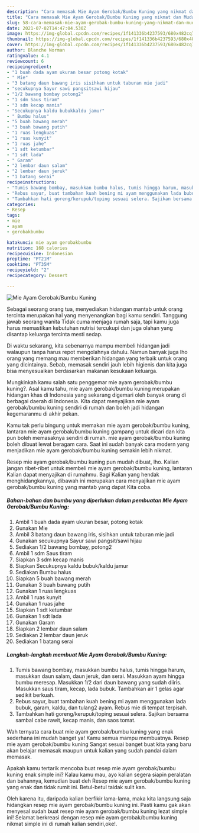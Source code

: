 ```yaml
---
description: "Cara memasak Mie Ayam Gerobak/Bumbu Kuning yang nikmat dan Mudah Dibuat"
title: "Cara memasak Mie Ayam Gerobak/Bumbu Kuning yang nikmat dan Mudah Dibuat"
slug: 58-cara-memasak-mie-ayam-gerobak-bumbu-kuning-yang-nikmat-dan-mudah-dibuat
date: 2021-07-02T14:47:04.530Z
image: https://img-global.cpcdn.com/recipes/1f141336b4237593/680x482cq70/mie-ayam-gerobakbumbu-kuning-foto-resep-utama.jpg
thumbnail: https://img-global.cpcdn.com/recipes/1f141336b4237593/680x482cq70/mie-ayam-gerobakbumbu-kuning-foto-resep-utama.jpg
cover: https://img-global.cpcdn.com/recipes/1f141336b4237593/680x482cq70/mie-ayam-gerobakbumbu-kuning-foto-resep-utama.jpg
author: Blanche Norman
ratingvalue: 4.1
reviewcount: 6
recipeingredient:
- "1 buah dada ayam ukuran besar potong kotak"
- " Mie"
- "3 batang daun bawang iris sisihkan untuk taburan mie jadi"
- "secukupnya Sayur sawi pangsitsawi hijau"
- "1/2 bawang bombay potong2"
- "1 sdm Saus tiram"
- "3 sdm kecap manis"
- "Secukupnya kaldu bubukkaldu jamur"
- " Bumbu halus"
- "5 buah bawang merah"
- "3 buah bawang putih"
- "1 ruas lengkuas"
- "1 ruas kunyit"
- "1 ruas jahe"
- "1 sdt ketumbar"
- "1 sdt lada"
- " Garam"
- "2 lembar daun salam"
- "2 lembar daun jeruk"
- "1 batang serai"
recipeinstructions:
- "Tumis bawang bombay, masukkan bumbu halus, tumis hingga harum, masukkan daun salam, daun jeruk, dan serai. Masukkan ayam hingga bumbu meresap. Masukkan 1/2 dari daun bawang yang sudah diiris. Masukkan saus tiram, kecap, lada bubuk. Tambahkan air 1 gelas agar sedikit berkuah."
- "Rebus sayur, buat tambahan kuah bening mi ayam menggunakan lada bubuk, garam, kaldu, dan tulang2 ayam. Rebus mie di tempat terpisah."
- "Tambahkan hati goreng/kerupuk/toping sesuai selera. Sajikan bersama sambal cabe rawit, kecap manis, dan saos tomat."
categories:
- Resep
tags:
- mie
- ayam
- gerobakbumbu

katakunci: mie ayam gerobakbumbu 
nutrition: 168 calories
recipecuisine: Indonesian
preptime: "PT21M"
cooktime: "PT35M"
recipeyield: "2"
recipecategory: Dessert

---
```



![Mie Ayam Gerobak/Bumbu Kuning](https://img-global.cpcdn.com/recipes/1f141336b4237593/680x482cq70/mie-ayam-gerobakbumbu-kuning-foto-resep-utama.jpg)

Sebagai seorang orang tua, menyediakan hidangan mantab untuk orang tercinta merupakan hal yang menyenangkan bagi kamu sendiri. Tanggung jawab seorang  wanita Tidak cuma menjaga rumah saja, tapi kamu juga harus memastikan kebutuhan nutrisi tercukupi dan juga olahan yang disantap keluarga tercinta mesti sedap.

Di waktu  sekarang, kita sebenarnya mampu membeli hidangan jadi walaupun tanpa harus repot mengolahnya dahulu. Namun banyak juga lho orang yang memang mau memberikan hidangan yang terbaik untuk orang yang dicintainya. Sebab, memasak sendiri jauh lebih higienis dan kita juga bisa menyesuaikan berdasarkan makanan kesukaan keluarga. 



Mungkinkah kamu salah satu penggemar mie ayam gerobak/bumbu kuning?. Asal kamu tahu, mie ayam gerobak/bumbu kuning merupakan hidangan khas di Indonesia yang sekarang digemari oleh banyak orang di berbagai daerah di Indonesia. Kita dapat menyajikan mie ayam gerobak/bumbu kuning sendiri di rumah dan boleh jadi hidangan kegemaranmu di akhir pekan.

Kamu tak perlu bingung untuk memakan mie ayam gerobak/bumbu kuning, lantaran mie ayam gerobak/bumbu kuning gampang untuk dicari dan kita pun boleh memasaknya sendiri di rumah. mie ayam gerobak/bumbu kuning boleh dibuat lewat beragam cara. Saat ini sudah banyak cara modern yang menjadikan mie ayam gerobak/bumbu kuning semakin lebih nikmat.

Resep mie ayam gerobak/bumbu kuning pun mudah dibuat, lho. Kalian jangan ribet-ribet untuk membeli mie ayam gerobak/bumbu kuning, lantaran Kalian dapat menyajikan di rumahmu. Bagi Kalian yang hendak menghidangkannya, dibawah ini merupakan cara menyajikan mie ayam gerobak/bumbu kuning yang mantab yang dapat Kita coba.

<!--inarticleads1-->

##### Bahan-bahan dan bumbu yang diperlukan dalam pembuatan Mie Ayam Gerobak/Bumbu Kuning:

1. Ambil 1 buah dada ayam ukuran besar, potong kotak
1. Gunakan  Mie
1. Ambil 3 batang daun bawang iris, sisihkan untuk taburan mie jadi
1. Gunakan secukupnya Sayur sawi pangsit/sawi hijau
1. Sediakan 1/2 bawang bombay, potong2
1. Ambil 1 sdm Saus tiram
1. Siapkan 3 sdm kecap manis
1. Siapkan Secukupnya kaldu bubuk/kaldu jamur
1. Sediakan  Bumbu halus
1. Siapkan 5 buah bawang merah
1. Gunakan 3 buah bawang putih
1. Gunakan 1 ruas lengkuas
1. Ambil 1 ruas kunyit
1. Gunakan 1 ruas jahe
1. Siapkan 1 sdt ketumbar
1. Gunakan 1 sdt lada
1. Gunakan  Garam
1. Siapkan 2 lembar daun salam
1. Sediakan 2 lembar daun jeruk
1. Sediakan 1 batang serai




<!--inarticleads2-->

##### Langkah-langkah membuat Mie Ayam Gerobak/Bumbu Kuning:

1. Tumis bawang bombay, masukkan bumbu halus, tumis hingga harum, masukkan daun salam, daun jeruk, dan serai. Masukkan ayam hingga bumbu meresap. Masukkan 1/2 dari daun bawang yang sudah diiris. Masukkan saus tiram, kecap, lada bubuk. Tambahkan air 1 gelas agar sedikit berkuah.
1. Rebus sayur, buat tambahan kuah bening mi ayam menggunakan lada bubuk, garam, kaldu, dan tulang2 ayam. Rebus mie di tempat terpisah.
1. Tambahkan hati goreng/kerupuk/toping sesuai selera. Sajikan bersama sambal cabe rawit, kecap manis, dan saos tomat.




Wah ternyata cara buat mie ayam gerobak/bumbu kuning yang enak sederhana ini mudah banget ya! Kamu semua mampu membuatnya. Resep mie ayam gerobak/bumbu kuning Sangat sesuai banget buat kita yang baru akan belajar memasak maupun untuk kalian yang sudah pandai dalam memasak.

Apakah kamu tertarik mencoba buat resep mie ayam gerobak/bumbu kuning enak simple ini? Kalau kamu mau, ayo kalian segera siapin peralatan dan bahannya, kemudian buat deh Resep mie ayam gerobak/bumbu kuning yang enak dan tidak rumit ini. Betul-betul taidak sulit kan. 

Oleh karena itu, daripada kalian berfikir lama-lama, maka kita langsung saja hidangkan resep mie ayam gerobak/bumbu kuning ini. Pasti kamu gak akan menyesal sudah buat resep mie ayam gerobak/bumbu kuning lezat simple ini! Selamat berkreasi dengan resep mie ayam gerobak/bumbu kuning nikmat simple ini di rumah kalian sendiri,oke!.

